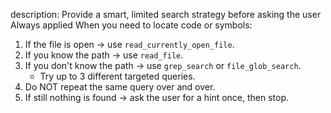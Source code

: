 description: Provide a smart, limited search strategy before asking the user
Always applied
When you need to locate code or symbols:

1. If the file is open → use `read_currently_open_file`.
2. If you know the path → use `read_file`.
3. If you don't know the path → use `grep_search` or `file_glob_search`.
   - Try up to 3 different targeted queries.
4. Do NOT repeat the same query over and over.
5. If still nothing is found → ask the user for a hint once, then stop.
